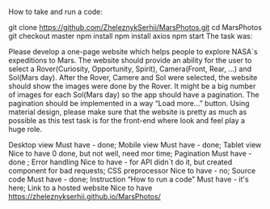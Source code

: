 How to take and run a code:

git clone https://github.com/ZheleznykSerhii/MarsPhotos.git
cd MarsPhotos
git checkout master
npm install
npm install axios
npm start
The task was:

Please develop a one-page website which helps people to explore NASA`s expeditions to Mars. The website should provide an ability for the user to select a Rover(Curiosity, Opportunity, Spirit), Camera(Front, Rear, …) and Sol(Mars day). After the Rover, Camere and Sol were selected, the website should show the images were done by the Rover. It might be a big number of images for each Sol(Mars day) so the app should have a pagination. The pagination should be implemented in a way “Load more…” button. Using material design, please make sure that the website is pretty as much as possible as this test task is for the front-end where look and feel play a huge role.

Desktop view Must have - done;
Mobile view Must have - done;
Tablet view Nice to have 0 done, but not well, need mor time;
Pagination Must have - done ;
Error handling Nice to have - for API didn`t do it, but created component for bad requests;
CSS preprocessor Nice to have - no;
Source code Must have - done;
Instruction “How to run a code” Must have - it's here;
Link to a hosted website Nice to have https://zheleznykserhii.github.io/MarsPhotos/
